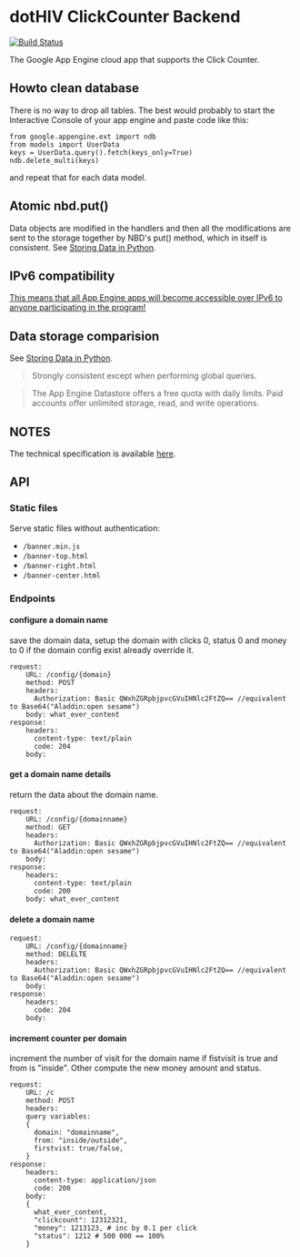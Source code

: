 # dotHIV ClickCounter Backend

[![Build Status](https://travis-ci.org/dothiv/clickcounter-backend.svg)](https://travis-ci.org/dothiv/clickcounter-backend)

The Google App Engine cloud app that supports the Click Counter.

## Howto clean database

There is no way to drop all tables. The best would probably to
start the Interactive Console of your app engine and paste code like this:

    from google.appengine.ext import ndb
    from models import UserData
    keys = UserData.query().fetch(keys_only=True)
    ndb.delete_multi(keys)

and repeat that for each data model.


## Atomic nbd.put()


Data objects are modified in the handlers and then all the modifications are
sent to the storage together by NBD's put() method, which in itself is consistent.
See [Storing Data in Python](https://developers.google.com/appengine/docs/python/storage).


## IPv6 compatibility

[This means that all App Engine apps will become accessible over IPv6 to anyone participating in the program!](http://googleappengine.blogspot.de/2010/03/app-engine-joins-google-over-ipv6.html)


## Data storage comparision

See [Storing Data in Python](https://developers.google.com/appengine/docs/python/storage).

> Strongly consistent except when performing global queries.

> The App Engine Datastore offers a free quota with daily limits. Paid accounts offer unlimited storage, read, and write operations.


## NOTES

The technical specification is available [here](https://docs.google.com/document/d/18N4WNGfieNwkS7Nfb518ok7tvOO4bGWwl-0EqdoqIrM).

## API

### Static files

Serve static files without authentication: 

 * `/banner.min.js`
 * `/banner-top.html`
 * `/banner-right.html`
 * `/banner-center.html`

### Endpoints

#### configure a domain name

save the domain data, setup the domain with clicks 0, status 0 and money to 0 if the domain config exist already override it.

    request:
        URL: /config/{domain}
        method: POST
        headers:
          Authorization: Basic QWxhZGRpbjpvcGVuIHNlc2FtZQ== //equivalent to Base64("Aladdin:open sesame")
        body: what_ever_content
    response:
        headers:
          content-type: text/plain
          code: 204
        body:

#### get a domain name details

return the data about the domain name.
    
    request:
        URL: /config/{domainname}
        method: GET
        headers:
          Authorization: Basic QWxhZGRpbjpvcGVuIHNlc2FtZQ== //equivalent to Base64("Aladdin:open sesame")
        body:
    response:
        headers:
          content-type: text/plain
          code: 200
        body: what_ever_content


#### delete a domain name
     
    request:
        URL: /config/{domainname}
        method: DELELTE
        headers:
          Authorization: Basic QWxhZGRpbjpvcGVuIHNlc2FtZQ== //equivalent to Base64("Aladdin:open sesame")
        body:
    response:
        headers:
          code: 204
        body:

#### increment counter per domain

increment the number of visit for the domain name if fistvisit is true and from is "inside". Other compute the new money amount and status.

    request:
        URL: /c
        method: POST
        headers:
        query variables:
        {
          domain: "domainname",
          from: "inside/outside",
          firstvist: true/false,
        }
    response:
        headers:
          content-type: application/json
          code: 200
        body:
        {
          what_ever_content,
          "clickcount": 12312321,
          "money": 1213123, # inc by 0.1 per click
          "status": 1212 # 500 000 == 100%
        }
